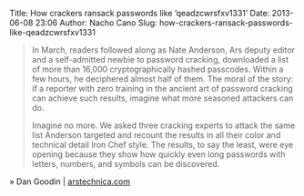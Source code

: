 Title: How crackers ransack passwords like ’qeadzcwrsfxv1331’
Date: 2013-06-08 23:06
Author: Nacho Cano
Slug: how-crackers-ransack-passwords-like-qeadzcwrsfxv1331

> In March, readers followed along as Nate Anderson, Ars deputy editor
> and a self-admitted newbie to password cracking, downloaded a list of
> more than 16,000 cryptographically hashed passcodes. Within a few
> hours, he deciphered almost half of them. The moral of the story: if a
> reporter with zero training in the ancient art of password cracking
> can achieve such results, imagine what more seasoned attackers can do.
>
> Imagine no more. We asked three cracking experts to attack the same
> list Anderson targeted and recount the results in all their color and
> technical detail Iron Chef style. The results, to say the least, were
> eye opening because they show how quickly even long passwords with
> letters, numbers, and symbols can be discovered.

» Dan Goodin | [arstechnica.com][]

  [arstechnica.com]: http://arstechnica.com/security/2013/05/how-crackers-make-minced-meat-out-of-your-passwords/
    "How crackers ransack passwords like 'qeadzcwrsfxv1331'"
